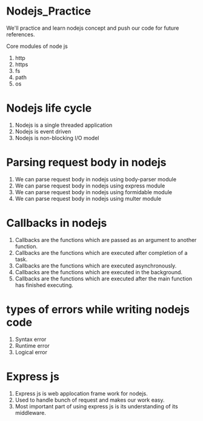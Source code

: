 # Nodejs_Practice
We'll practice and learn nodejs concept and push our code for future references. 

Core modules of node js
1. http
2. https
3. fs
4. path
5. os


# Nodejs life cycle
1. Nodejs is a single threaded application
2. Nodejs is event driven
3. Nodejs is non-blocking I/O model



# Parsing request body in nodejs
1. We can parse request body in nodejs using body-parser module
2. We can parse request body in nodejs using express module
3. We can parse request body in nodejs using formidable module
4. We can parse request body in nodejs using multer module


# Callbacks in nodejs
1. Callbacks are the functions which are passed as an argument to another function.
2. Callbacks are the functions which are executed after completion of a task.
3. Callbacks are the functions which are executed asynchronously.
4. Callbacks are the functions which are executed in the background.
5. Callbacks are the functions which are executed after the main function has finished executing.


# types of errors while writing nodejs code
1. Syntax error
2. Runtime error
3. Logical error

# Express js 

1. Express js is web applocation frame work for nodejs.
2. Used to handle bunch of request and makes our work easy.
3. Most important part of using express js is its understanding of its middleware.
